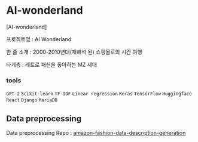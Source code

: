 # AI-wonderland
[AI-wonderland]

프로젝트명 : AI Wonderland


한 줄 소개 : 2000-2010년대(재해석 된) 쇼핑몰로의 시간 여행


타게층 : 레트로 패션을 좋아하는 MZ 세대

### tools
`GPT-2` `Scikit-learn` `TF-IDF` `Linear regression` `Keras` `TensorFlow` `Huggingface` `React` `Django` `MariaDB`

## Data preprocessing 
Data preprocessing Repo : [amazon-fashion-data-description-generation](https://github.com/inistory/amazon-fashion-data-description-generation)

